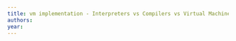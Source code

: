 ```yaml
---
title: vm implementation - Interpreters vs Compilers vs Virtual Machines - Stack Overflow
authors: 
year: 
---
```


